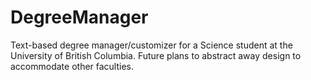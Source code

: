# DegreeManager
Text-based degree manager/customizer for a Science student at the University of British Columbia. Future plans to abstract away design to accommodate other faculties.
